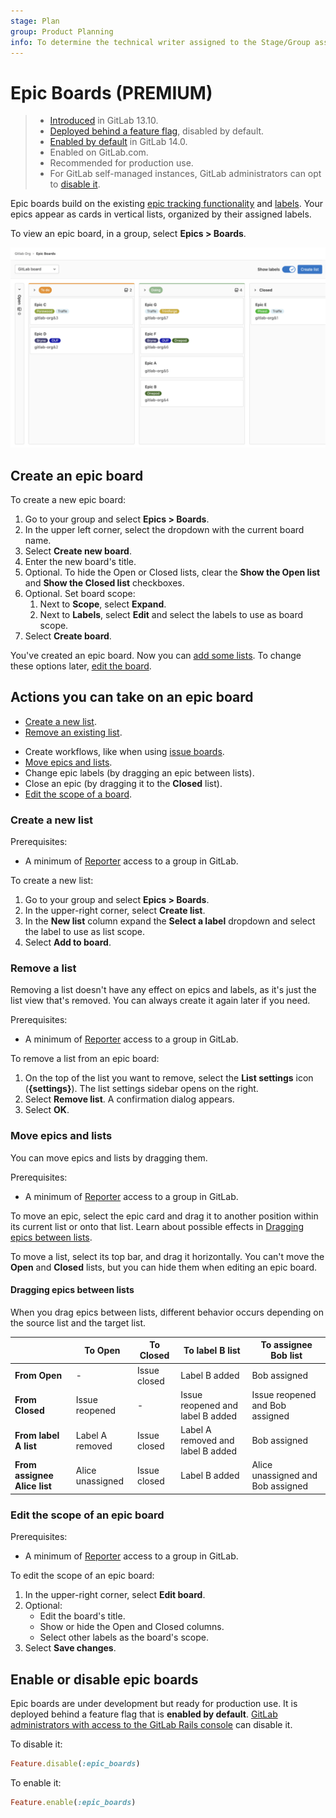 ```yaml
---
stage: Plan
group: Product Planning
info: To determine the technical writer assigned to the Stage/Group associated with this page, see https://about.gitlab.com/handbook/engineering/ux/technical-writing/#assignments
---
```


# Epic Boards **(PREMIUM)**

> - [Introduced](https://gitlab.com/groups/gitlab-org/-/epics/2864) in GitLab 13.10.
> - [Deployed behind a feature flag](../../feature_flags.md), disabled by default.
> - [Enabled by default](https://gitlab.com/gitlab-org/gitlab/-/issues/290039) in GitLab 14.0.
> - Enabled on GitLab.com.
> - Recommended for production use.
> - For GitLab self-managed instances, GitLab administrators can opt to [disable it](../../../administration/feature_flags.md).

Epic boards build on the existing [epic tracking functionality](index.md) and
[labels](../../project/labels.md). Your epics appear as cards in vertical lists, organized by their assigned
labels.

To view an epic board, in a group, select **Epics > Boards**.

![GitLab epic board - Premium](img/epic_board_v13_10.png)

## Create an epic board

To create a new epic board:

1. Go to your group and select **Epics > Boards**.
1. In the upper left corner, select the dropdown with the current board name.
1. Select **Create new board**.
1. Enter the new board's title.
1. Optional. To hide the Open or Closed lists, clear the **Show the Open list** and
   **Show the Closed list** checkboxes.
1. Optional. Set board scope:
   1. Next to **Scope**, select **Expand**.
   1. Next to **Labels**, select **Edit** and select the labels to use as board scope.
1. Select **Create board**.

You've created an epic board. Now you can [add some lists](#create-a-new-list).
To change these options later, [edit the board](#edit-the-scope-of-an-epic-board).

<!-- TODO: This is not in the product
## Delete an epic board

To delete the active epic board:

1. Select the dropdown with the current board name in the upper left corner of the Epic Boards page.
1. Select **Delete board**.
1. Select **Delete**. -->

## Actions you can take on an epic board

- [Create a new list](#create-a-new-list).
- [Remove an existing list](#remove-a-list).
<!-- - [Filter epics](#filter-epics). -->
- Create workflows, like when using [issue boards](../../project/issue_board.md#create-workflows).
- [Move epics and lists](#move-epics-and-lists).
- Change epic labels (by dragging an epic between lists).
- Close an epic (by dragging it to the **Closed** list).
- [Edit the scope of a board](#edit-the-scope-of-an-epic-board).

### Create a new list

Prerequisites:
<!-- TODO: Add this to permissions.md -->
- A minimum of [Reporter](../../permissions.md) access to a group in GitLab.

To create a new list:

1. Go to your group and select **Epics > Boards**.
1. In the upper-right corner, select **Create list**.
1. In the **New list** column expand the **Select a label** dropdown and select the label to use as
   list scope.
1. Select **Add to board**.

### Remove a list

Removing a list doesn't have any effect on epics and labels, as it's just the
list view that's removed. You can always create it again later if you need.

Prerequisites:
<!-- TODO: Add this to permissions.md -->
- A minimum of [Reporter](../../permissions.md) access to a group in GitLab.

To remove a list from an epic board:

1. On the top of the list you want to remove, select the **List settings** icon (**{settings}**).
   The list settings sidebar opens on the right.
1. Select **Remove list**. A confirmation dialog appears.
1. Select **OK**.

<!-- TODO: This is not yet in the product
### Filter epics

Use the filters on top of your epic board to show only
the results you want. It's similar to the filtering used in the epic list,
as the metadata from the epics and labels is re-used in the epic board.

You can filter by the following:

- Assignee
- Author
- Epic
- Iteration
- Label
- Milestone
- My Reaction
- Release
- Weight -->

### Move epics and lists

You can move epics and lists by dragging them.

Prerequisites:
<!-- TODO: Add this to permissions.md -->
- A minimum of [Reporter](../../permissions.md) access to a group in GitLab.

To move an epic, select the epic card and drag it to another position within its current list or
onto that list. Learn about possible effects in [Dragging epics between lists](#dragging-epics-between-lists).

To move a list, select its top bar, and drag it horizontally.
You can't move the **Open** and **Closed** lists, but you can hide them when editing an epic board.

#### Dragging epics between lists

When you drag epics between lists, different behavior occurs depending on the source list and the
target list.

|                              | To Open          | To Closed    | To label B list                   | To assignee Bob list              |
| ---------------------------- | ---------------- | ------------ | --------------------------------- | --------------------------------- |
| **From Open**                | -                | Issue closed | Label B added                     | Bob assigned                      |
| **From Closed**              | Issue reopened   | -            | Issue reopened and label B added  | Issue reopened and Bob assigned   |
| **From label A list**        | Label A removed  | Issue closed | Label A removed and label B added | Bob assigned                      |
| **From assignee Alice list** | Alice unassigned | Issue closed | Label B added                     | Alice unassigned and Bob assigned |

### Edit the scope of an epic board

Prerequisites:
<!-- TODO: Add this to permissions.md -->
- A minimum of [Reporter](../../permissions.md) access to a group in GitLab.

To edit the scope of an epic board:

1. In the upper-right corner, select **Edit board**.
1. Optional:
   - Edit the board's title.
   - Show or hide the Open and Closed columns.
   - Select other labels as the board's scope.
1. Select **Save changes**.

## Enable or disable epic boards

Epic boards are under development but ready for production use.
It is deployed behind a feature flag that is **enabled by default**.
[GitLab administrators with access to the GitLab Rails console](../../../administration/feature_flags.md)
can disable it.

To disable it:

```ruby
Feature.disable(:epic_boards)
```

To enable it:

```ruby
Feature.enable(:epic_boards)
```
